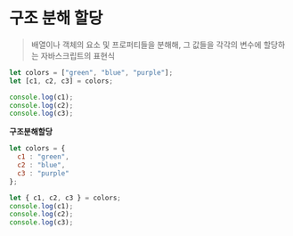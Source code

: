 # 구조 분해 할당 
> 배열이나 객체의 요소 및 프로퍼티들을 분해해, 그 값들을 각각의 변수에 할당하는 자바스크립트의 표현식

```js
let colors = ["green", "blue", "purple"];
let [c1, c2, c3] = colors;

console.log(c1);
console.log(c2);
console.log(c3);
```
**구조분해할당**

```js
let colors = {
  c1 : "green",
  c2 : "blue",
  c3 : "purple"
};

let { c1, c2, c3 } = colors;
console.log(c1);
console.log(c2);
console.log(c3);
```
